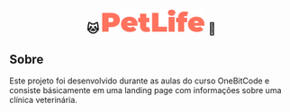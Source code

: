 
<div align="center">

  ## 🐱 ![Texto Alternativo](https://github.com/marianasciment0/PetLife/blob/main/assets/image/logo.svg) 🐶
  
</div>

## Sobre
Este projeto foi desenvolvido durante as aulas do curso OneBitCode e consiste básicamente em uma landing page com informações sobre uma clínica veterinária.

<div align="center"
  <img src="/assets/img/arquivo.gif">
</div>
